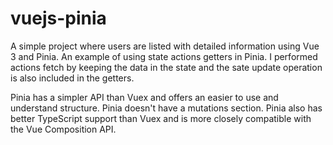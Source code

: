 # vuejs-pinia

 A simple project where users are listed with detailed information using Vue 3 and Pinia.  An example of using state actions getters in Pinia. I performed actions fetch by keeping the data in the state and the sate update operation is also included in the getters.

 Pinia has a simpler API than Vuex and offers an easier to use and understand structure. Pinia doesn't have a mutations section. Pinia also has better TypeScript support than Vuex and is more closely compatible with the Vue Composition API.
